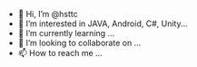 - 👋 Hi, I’m @hsttc
- 👀 I’m interested in JAVA, Android, C#, Unity...
- 🌱 I’m currently learning ...
- 💞️ I’m looking to collaborate on ...
- 📫 How to reach me ...

<!---
hsttc/hsttc is a ✨ special ✨ repository because its `README.md` (this file) appears on your GitHub profile.
You can click the Preview link to take a look at your changes.
--->
